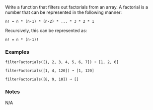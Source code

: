 Write a function that filters out factorials from an array. A factorial is a number that can be represented in the following manner:

    n! = n * (n-1) * (n-2) * ... * 3 * 2 * 1

Recursively, this can be represented as:

    n! = n * (n-1)!


### Examples ###
    filterFactorials([1, 2, 3, 4, 5, 6, 7]) ➞ [1, 2, 6]

    filterFactorials([1, 4, 120]) ➞ [1, 120]

    filterFactorials([8, 9, 10]) ➞ []


### Notes ###
N/A
